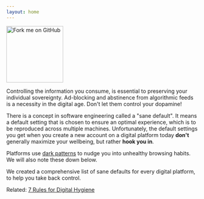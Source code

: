 ```yaml
---
layout: home
---
```


<a href="https://github.com/you"><img loading="lazy" width="149" height="149" src="https://github.blog/wp-content/uploads/2008/12/forkme_left_red_aa0000.png?resize=149%2C149" class="attachment-full size-full" alt="Fork me on GitHub" data-recalc-dims="1"></a>

Controlling the information you consume, is essential to preserving your individual sovereignty. Ad-blocking and abstinence from algorithmic feeds is a necessity in the digital age. Don't let them control your dopamine!

There is a concept in software engineering called a "sane default". It means a default setting that is chosen to ensure an optimal experience, which is to be reproduced across multiple machines. Unfortunately, the default settings you get when you create a new account on a digital platform today **don't** generally maximize your wellbeing, but rather **hook you in**.

Platforms use [dark patterns](https://en.wikipedia.org/wiki/Dark_pattern) to nudge you into unhealthy browsing habits. We will also note these down below.

We created a comprehensive list of sane defaults for every digital platform, to help you take back control.

Related: [7 Rules for Digital Hygiene](https://solmaz.io/thoughts/digital-hygiene-feeds/)
